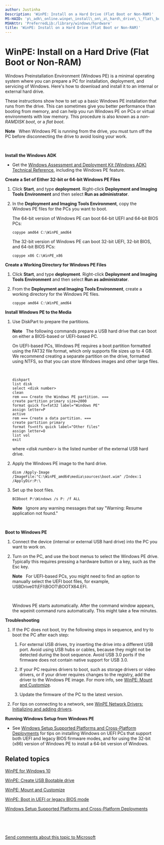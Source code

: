 ```yaml
---
author: Justinha
Description: 'WinPE: Install on a Hard Drive (Flat Boot or Non-RAM)'
MS-HAID: 'p\_adk\_online.winpe\_install\_on\_a\_hard\_drive\_\_flat\_boot\_or\_non\_ram'
MSHAttr: 'PreferredLib:/library/windows/hardware'
title: 'WinPE: Install on a Hard Drive (Flat Boot or Non-RAM)'
---
```


# WinPE: Install on a Hard Drive (Flat Boot or Non-RAM)


Windows Preinstallation Environment (Windows PE) is a minimal operating system where you can prepare a PC for installation, deployment, and servicing of Windows. Here's how to download and install it to an internal or external hard drive.

These instructions show how to set up a basic Windows PE installation that runs from the drive. This can sometimes give you better performance than booting from memory, and can help you run Windows PE on PCs or virtual environments with low memory. This procedure is also known as a *non-RAMDISK boot*, or a *flat boot*.

**Note**  
When Windows PE is running from the drive, you must turn off the PC before disconnecting the drive to avoid losing your work.

 

**Install the Windows ADK**

-   Get the [Windows Assessment and Deployment Kit (Windows ADK) Technical Reference](http://go.microsoft.com/fwlink/p/?LinkId=526803), including the Windows PE feature.

**Create a Set of Either 32-bit or 64-bit Windows PE Files**

1.  Click **Start**, and type **deployment**. Right-click **Deployment and Imaging Tools Environment** and then select **Run as administrator**.

2.  In the **Deployment and Imaging Tools Environment**, copy the Windows PE files for the PCs you want to boot.

    The 64-bit version of Windows PE can boot 64-bit UEFI and 64-bit BIOS PCs:

    ``` syntax
    copype amd64 C:\WinPE_amd64
    ```

    The 32-bit version of Windows PE can boot 32-bit UEFI, 32-bit BIOS, and 64-bit BIOS PCs:

    ``` syntax
    copype x86 C:\WinPE_x86
    ```

**Create a Working Directory for Windows PE Files**

1.  Click **Start**, and type **deployment**. Right-click **Deployment and Imaging Tools Environment** and then select **Run as administrator**.

2.  From the **Deployment and Imaging Tools Environment**, create a working directory for the Windows PE files.

    ``` syntax
    copype amd64 C:\WinPE_amd64
    ```

**Install Windows PE to the Media**

1.  Use DiskPart to prepare the partitions.

    **Note**  
    The following commands prepare a USB hard drive that can boot on either a BIOS-based or UEFI-based PC.

    On UEFI-based PCs, Windows PE requires a boot partition formatted using the FAT32 file format, which only supports file sizes up to 4 GB. We recommend creating a separate partition on the drive, formatted using NTFS, so that you can store Windows images and other large files.

     

    ``` syntax
    diskpart
    list disk
    select <disk number>
    clean
    rem === Create the Windows PE partition. ===
    create partition primary size=2000
    format quick fs=fat32 label="Windows PE"
    assign letter=P
    active
    rem === Create a data partition. ===
    create partition primary
    format fs=ntfs quick label="Other files"
    assign letter=O
    list vol
    exit
    ```

    where *&lt;disk number&gt;* is the listed number of the external USB hard drive.

2.  Apply the Windows PE image to the hard drive.

    ``` syntax
    dism /Apply-Image /ImageFile:"C:\WinPE_amd64\media\sources\boot.wim" /Index:1 /ApplyDir:P:\
    ```

3.  Set up the boot files.

    ``` syntax
    BCDboot P:\Windows /s P: /f ALL
    ```

    **Note**  
    Ignore any warning messages that say "Warning: Resume application not found."

     

**Boot to Windows PE**

1.  Connect the device (internal or external USB hard drive) into the PC you want to work on.

2.  Turn on the PC, and use the boot menus to select the Windows PE drive. Typically this requires pressing a hardware button or a key, such as the Esc key.

    **Note**  
    For UEFI-based PCs, you might need to find an option to manually select the UEFI boot files, for example, USBDrive01\\EFI\\BOOT\\BOOTX64.EFI.

     

    Windows PE starts automatically. After the command window appears, the wpeinit command runs automatically. This might take a few minutes.

**Troubleshooting**

1.  If the PC does not boot, try the following steps in sequence, and try to boot the PC after each step:

    1.  For external USB drives, try inserting the drive into a different USB port. Avoid using USB hubs or cables, because they might not be detected during the boot sequence. Avoid USB 3.0 ports if the firmware does not contain native support for USB 3.0.

    2.  If your PC requires drivers to boot, such as storage drivers or video drivers, or if your driver requires changes to the registry, add the driver to the Windows PE image. For more info, see [WinPE: Mount and Customize](winpe-mount-and-customize.md).

    3.  Update the firmware of the PC to the latest version.

2.  For tips on connecting to a network, see [WinPE Network Drivers: Initializing and adding drivers](winpe-network-drivers-initializing-and-adding-drivers.md).

**Running Windows Setup from Windows PE**

-   See [Windows Setup Supported Platforms and Cross-Platform Deployments](windows-setup-supported-platforms-and-cross-platform-deployments.md) for tips on installing Windows on UEFI PCs that support both UEFI and legacy BIOS firmware modes, and for using the 32-bit (x86) version of Windows PE to install a 64-bit version of Windows.

## <span id="related_topics"></span>Related topics


[WinPE for Windows 10](winpe-intro.md)

[WinPE: Create USB Bootable drive](winpe-create-usb-bootable-drive.md)

[WinPE: Mount and Customize](winpe-mount-and-customize.md)

[WinPE: Boot in UEFI or legacy BIOS mode](winpe-boot-in-uefi-or-legacy-bios-mode.md)

[Windows Setup Supported Platforms and Cross-Platform Deployments](windows-setup-supported-platforms-and-cross-platform-deployments.md)

 

 

[Send comments about this topic to Microsoft](mailto:wsddocfb@microsoft.com?subject=Documentation%20feedback%20%5Bp_adk_online\p_adk_online%5D:%20WinPE:%20Install%20on%20a%20Hard%20Drive%20%28Flat%20Boot%20or%20Non-RAM%29%20%20RELEASE:%20%284/11/2016%29&body=%0A%0APRIVACY%20STATEMENT%0A%0AWe%20use%20your%20feedback%20to%20improve%20the%20documentation.%20We%20don't%20use%20your%20email%20address%20for%20any%20other%20purpose,%20and%20we'll%20remove%20your%20email%20address%20from%20our%20system%20after%20the%20issue%20that%20you're%20reporting%20is%20fixed.%20While%20we're%20working%20to%20fix%20this%20issue,%20we%20might%20send%20you%20an%20email%20message%20to%20ask%20for%20more%20info.%20Later,%20we%20might%20also%20send%20you%20an%20email%20message%20to%20let%20you%20know%20that%20we've%20addressed%20your%20feedback.%0A%0AFor%20more%20info%20about%20Microsoft's%20privacy%20policy,%20see%20http://privacy.microsoft.com/default.aspx. "Send comments about this topic to Microsoft")




